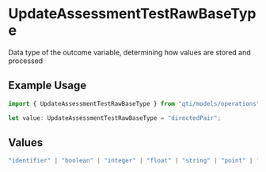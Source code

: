 # UpdateAssessmentTestRawBaseType

Data type of the outcome variable, determining how values are stored and processed

## Example Usage

```typescript
import { UpdateAssessmentTestRawBaseType } from "qti/models/operations";

let value: UpdateAssessmentTestRawBaseType = "directedPair";
```

## Values

```typescript
"identifier" | "boolean" | "integer" | "float" | "string" | "point" | "pair" | "directedPair" | "duration" | "file" | "uri"
```